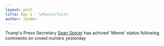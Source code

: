 ```yaml
---
layout: post
title: Day 2 - \#SpicerFacts
author: Zander
---
```


Trump's Press Secretary [Sean Spicer](https://en.wikipedia.org/wiki/Sean_Spicer) has achived 'Meme' status following comments on crowd numers yesterday
